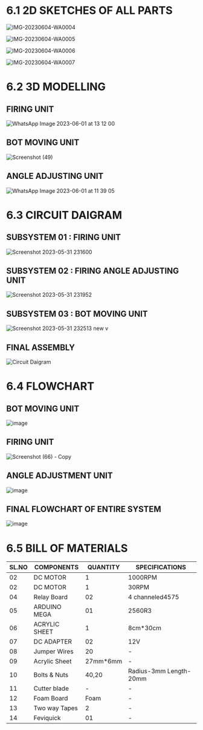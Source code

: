 # 6.1 2D SKETCHES OF ALL PARTS
![IMG-20230604-WA0004](https://github.com/N-Division-2022-2023-Even/Repo-07/assets/130656643/5f5d52be-a1db-49b7-9e94-502a5390719f)



![IMG-20230604-WA0005](https://github.com/N-Division-2022-2023-Even/Repo-07/assets/130656643/b577f03b-20ec-4140-87cc-103788f7a042)




![IMG-20230604-WA0006](https://github.com/N-Division-2022-2023-Even/Repo-07/assets/130656643/2eee83af-5932-46f6-a50a-4ede2a774564)





![IMG-20230604-WA0007](https://github.com/N-Division-2022-2023-Even/Repo-07/assets/130656643/0b8c1dba-5b2a-4b3f-a0e8-967f70eebda0)




# 6.2 3D MODELLING
## FIRING UNIT
![WhatsApp Image 2023-06-01 at 13 12 00](https://github.com/N-Division-2022-2023-Even/Repo-07/assets/130656643/93f96c87-f209-438d-953b-c0683dbe87e7)





## BOT MOVING UNIT
![Screenshot (49)](https://github.com/N-Division-2022-2023-Even/Repo-07/assets/130656643/39b7a9ff-0c84-40c6-a0a8-cbb228d36bb5)


## ANGLE ADJUSTING UNIT
![WhatsApp Image 2023-06-01 at 11 39 05](https://github.com/N-Division-2022-2023-Even/Repo-07/assets/130656643/d4711ae7-02ab-493a-aa11-52e48782d84d)

# 6.3 CIRCUIT DAIGRAM
## SUBSYSTEM 01 : FIRING UNIT
![Screenshot 2023-05-31 231600](https://github.com/N-Division-2022-2023-Even/Repo-07/assets/130956680/2eba2eb3-b561-4957-8268-1d208d6a36b6)


## SUBSYSTEM 02 : FIRING ANGLE ADJUSTING UNIT
![Screenshot 2023-05-31 231952](https://github.com/N-Division-2022-2023-Even/Repo-07/assets/130956680/9e06f274-dedb-4a3a-8167-753ad3b69fe6)


## SUBSYSTEM 03 : BOT MOVING UNIT
![Screenshot 2023-05-31 232513 new v](https://github.com/N-Division-2022-2023-Even/Repo-07/assets/130956680/0bac6e08-35e4-46c3-b252-91f7ed35c5c0)


## FINAL ASSEMBLY
![Circuit Daigram](https://github.com/N-Division-2022-2023-Even/Repo-07/assets/130956680/7d3ebbcb-6260-477c-be1b-557b78dfb9c9)



# 6.4 FLOWCHART
## BOT MOVING UNIT
![image](https://github.com/N-Division-2022-2023-Even/Repo-07/assets/130683739/be80cbe4-773e-4bdb-a6be-3910b5cee035)



## FIRING UNIT
![Screenshot (66) - Copy](https://github.com/N-Division-2022-2023-Even/Repo-07/assets/130683739/664145d1-b086-4fdb-9124-3a85885b4c1a)


## ANGLE ADJUSTMENT UNIT
![image](https://github.com/N-Division-2022-2023-Even/Repo-07/assets/130683739/f4959098-f0e8-4ea5-b868-98422555ad00)

## FINAL FLOWCHART OF ENTIRE SYSTEM
![image](https://github.com/N-Division-2022-2023-Even/Repo-07/assets/130683739/115dc2cc-937a-458f-838a-e4d371657786)








# 6.5 BILL OF MATERIALS
|SL.NO|COMPONENTS|QUANTITY|SPECIFICATIONS|
|-----|----------|-------------|--------|
|02|DC MOTOR|1|1000RPM| 
|02|DC MOTOR|1|30RPM|
|04|Relay Board|02|4 channeled4575 |  
|05|ARDUINO MEGA  | 01|2560R3 | 
|06|ACRYLIC SHEET|1|8cm*30cm|
|07|DC ADAPTER|02|12V|
|08|Jumper Wires|20| -  | 
|09|Acrylic Sheet|27mm*6mm|  -  |
|10|Bolts & Nuts |40,20|Radius-3mm Length-20mm   |   
|11|Cutter blade |-|  - |        
|12|Foam Board| Foam| - |
|13|Two way Tapes |2| - |
|14|Feviquick|01|  -   |





